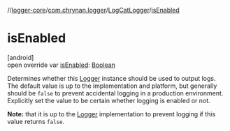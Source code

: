 //[logger-core](../../../index.md)/[com.chrynan.logger](../index.md)/[LogCatLogger](index.md)/[isEnabled](is-enabled.md)

# isEnabled

[android]\
open override var [isEnabled](is-enabled.md): [Boolean](https://kotlinlang.org/api/latest/jvm/stdlib/kotlin/-boolean/index.html)

Determines whether this [Logger](../../../../logger-core/logger-core/com.chrynan.logger/-logger/index.md) instance should be used to output logs. The default value is up to the implementation and platform, but generally should be `false` to prevent accidental logging in a production environment. Explicitly set the value to be certain whether logging is enabled or not.

**Note:** that it is up to the [Logger](../../../../logger-core/logger-core/com.chrynan.logger/-logger/index.md) implementation to prevent logging if this value returns `false`.
